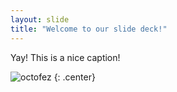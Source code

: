 ```yaml
---
layout: slide
title: "Welcome to our slide deck!"
---
```


Yay! This is a nice caption!

![octofez](https://octodex.github.com/images/octofez.png)
{: .center}
